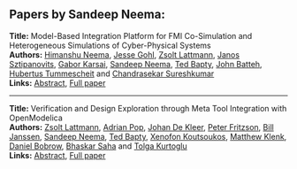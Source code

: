 <h2>Papers by Sandeep Neema:</h2>
<p>
<b>Title:</b> Model-Based Integration Platform for FMI Co-Simulation and Heterogeneous Simulations of Cyber-Physical Systems<br />
<b>Authors:</b> <a href="../authors/author_219.html">Himanshu Neema</a>, <a href="../authors/author_115.html">Jesse Gohl</a>, <a href="../authors/author_188.html">Zsolt Lattmann</a>, <a href="../authors/author_299.html">Janos Sztipanovits</a>, <a href="../authors/author_156.html">Gabor Karsai</a>, <a href="../authors/author_220.html">Sandeep Neema</a>, <a href="../authors/author_20.html">Ted Bapty</a>, <a href="../authors/author_22.html">John Batteh</a>, <a href="../authors/author_314.html">Hubertus Tummescheit</a> and <a href="../authors/author_298.html">Chandrasekar Sureshkumar</a><br />
<b>Links:</b> <a href="../abstracts/abstract_25.pdf">Abstract</a>, <a href="../submissions/ECP14096235_NeemaGohlLattmannSztipanovitsKarsaiNeemaBaptyBattehTummescheitSureshkumar.pdf">Full paper</a>
</p>
<hr />
<p>
<b>Title:</b> Verification and Design Exploration through Meta Tool Integration with OpenModelica<br />
<b>Authors:</b> <a href="../authors/author_188.html">Zsolt Lattmann</a>, <a href="../authors/author_246.html">Adrian Pop</a>, <a href="../authors/author_64.html">Johan De Kleer</a>, <a href="../authors/author_97.html">Peter Fritzson</a>, <a href="../authors/author_145.html">Bill Janssen</a>, <a href="../authors/author_220.html">Sandeep Neema</a>, <a href="../authors/author_20.html">Ted Bapty</a>, <a href="../authors/author_172.html">Xenofon Koutsoukos</a>, <a href="../authors/author_165.html">Matthew Klenk</a>, <a href="../authors/author_41.html">Daniel Bobrow</a>, <a href="../authors/author_265.html">Bhaskar Saha</a> and <a href="../authors/author_182.html">Tolga Kurtoglu</a><br />
<b>Links:</b> <a href="../abstracts/abstract_38.pdf">Abstract</a>, <a href="../submissions/ECP14096353_LattmannPopDekleerFritzsonJanssenNeemaBaptyKoutsoukosKlenkBobrowSahaKurtoglu.pdf">Full paper</a>
</p>